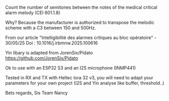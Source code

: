 Count the number of semitones between the notes of the medical critical alarm melody  (CEI 601.1.8)

Why? Because the manufacturer is authorized to transpose the melodic scheme with a C3 between 150 and 500Hz.

From our article "Intelligibilité des alarmes critiques au bloc opératoire" - 30/05/25 Doi : 10.1016/j.irbmnw.2025.100616

Yin libary is adapted from JorenSix/Pidato  https://github.com/JorenSix/Pidato

Ok to use with an ESP32 S3 and an I2S microphone (INMP441)

Tested in RX and TX with Heltec lora 32 v3, you will need to adapt your parameters for your own project (I2S and Yin analyse like buffer, threshold..)


Bets regards,
Sis Team Nancy
